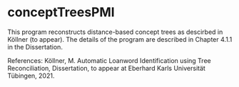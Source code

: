 # conceptTreesPMI

This program reconstructs distance-based concept trees as descirbed in Köllner (to appear).
The details of the program are described in Chapter 4.1.1 in the Dissertation.


References:
Köllner, M. Automatic Loanword Identification using Tree Reconciliation, Dissertation, to appear at Eberhard Karls Universität Tübingen, 2021.
